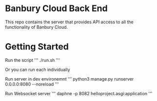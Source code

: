 # Banbury Cloud Back End
This repo contains the server that provides API access to all the functionality of Banbury Cloud.

# Getting Started

Run the script
'''
./run.sh
'''

Or you can run each individually

Run server in dev environemnt
'''
python3  manage.py runserver 0.0.0.0:8080 --noreload
'''

Run Websocket server
'''
daphne -p 8082 helloproject.asgi:application
'''








